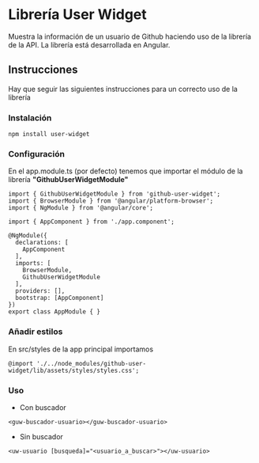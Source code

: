# Librería  User Widget

Muestra la información de un usuario de Github haciendo uso de la librería de la API. La librería está desarrollada en Angular.

## Instrucciones

Hay que seguir las siguientes instrucciones para un correcto uso de la librería

### Instalación

```npm install user-widget```

### Configuración

En el app.module.ts (por defecto) tenemos que importar el módulo de la librería **"GithubUserWidgetModule"**

```
import { GithubUserWidgetModule } from 'github-user-widget';
import { BrowserModule } from '@angular/platform-browser';
import { NgModule } from '@angular/core';

import { AppComponent } from './app.component';

@NgModule({
  declarations: [
    AppComponent
  ],
  imports: [
    BrowserModule,
    GithubUserWidgetModule
  ],
  providers: [],
  bootstrap: [AppComponent]
})
export class AppModule { }
```
### Añadir estilos
En src/styles de la app principal importamos
```
@import './../node_modules/github-user-widget/lib/assets/styles/styles.css';
```
### Uso
* Con buscador
```
<guw-buscador-usuario></guw-buscador-usuario>
```

* Sin buscador
```
<uw-usuario [busqueda]="<usuario_a_buscar>"></uw-usuario>